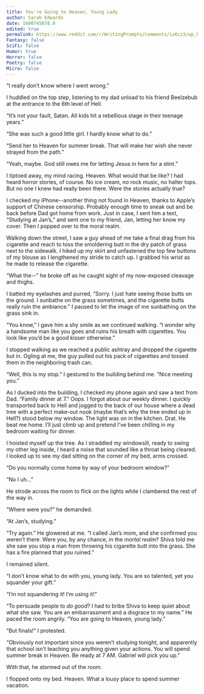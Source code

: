 ```yaml
---
title: You're Going to Heaven, Young Lady
author: Sarah Edwards
date: 1600745878.0
edited: true
permalink: https://www.reddit.com/r/WritingPrompts/comments/ix6cz3/wp_being_the_devils_offspring_means_that_youre/
Fantasy: false
SciFi: false
Humor: true
Horror: false
Poetry: false
Micro: false
---
```

“I really don’t know where I went wrong.”

I huddled on the top step, listening to my dad unload to his friend Beelzebub at the entrance to the 6th level of Hell.

“It’s not your fault, Satan. All kids hit a rebellious stage in their teenage years.”

“She was such a good little girl. I hardly know what to do.”

“Send her to Heaven for summer break. That will make her wish she never strayed from the path.”

“Yeah, maybe. God still owes me for letting Jesus in here for a stint.”

I tiptoed away, my mind racing. Heaven. What would that be like? I had heard horror stories, of course. No ice cream, no rock music, no halter tops. But no one I knew had really been there. Were the stories actually true?

I checked my iPhone--another thing not found in Heaven, thanks to Apple’s support of Chinese censorship. Probably enough time to sneak out and be back before Dad got home from work. Just in case, I sent him a text, “Studying at Jan’s,” and sent one to my friend, Jan, letting her know my cover. Then I popped over to the moral realm.

Walking down the street, I saw a guy ahead of me take a final drag from his cigarette and reach to toss the smoldering butt in the dry patch of grass next to the sidewalk. I hiked up my skirt and unfastened the top few buttons of my blouse as I lengthened my stride to catch up. I grabbed his wrist as he made to release the cigarette.

“What the--” he broke off as he caught sight of my now-exposed cleavage and thighs.

I batted my eyelashes and purred, “Sorry. I just hate seeing those butts on the ground. I sunbathe on the grass sometimes, and the cigarette butts really ruin the ambiance.” I paused to let the image of me sunbathing on the grass sink in.

“You know,” I gave him a shy smile as we continued walking. “I wonder why a handsome man like you goes and ruins his breath with cigarettes. You look like you’d be a good kisser otherwise.”

I stopped walking as we reached a public ashtray and dropped the cigarette but in. Ogling at me, the guy pulled out his pack of cigarettes and tossed them in the neighboring trash can.

“Well, this is my stop.” I gestured to the building behind me. “Nice meeting you.”

As I ducked into the building, I checked my phone again and saw a text from Dad. “Family dinner at 7.” Oops. I forgot about our weekly dinner. I quickly transported back to Hell and jogged to the back of our house where a dead tree with a perfect make-out nook (maybe that’s why the tree ended up in Hell?) stood below my window. The light was on in the kitchen. Drat. He beat me home. I’ll just climb up and pretend I’ve been chilling in my bedroom waiting for dinner.

I hoisted myself up the tree. As I straddled my windowsill, ready to swing my other leg inside, I heard a noise that sounded like a throat being cleared. I looked up to see my dad sitting on the corner of my bed, arms crossed.

“Do you normally come home by way of your bedroom window?”

“No I uh…”

He strode across the room to flick on the lights while I clambered the rest of the way in.

“Where were you?” he demanded.

“At Jan’s, studying.”

“Try again.” He glowered at me. “I called Jan’s mom, and she confirmed you weren’t there. Were you, by any chance, in the *mortal realm*? Shiva told me she saw you stop a man from throwing his cigarette butt into the grass. She has a fire planned that you ruined.”

I remained silent.

“I don’t know what to do with you, young lady. You are so talented, yet you squander your gift.”

“I’m not squandering it! I’m using it!”

“To persuade people to *do good*? I had to bribe Shiva to keep quiet about what she saw. You are an embarrassment and a disgrace to my name.” He paced the room angrily. “You are going to Heaven, young lady.”

“But finals!” I protested.

“Obviously not important since you weren’t studying tonight, and apparently that school isn’t teaching you anything given your actions. You will spend summer break in Heaven. Be ready at 7 AM. Gabriel will pick you up.”

With that, he stormed out of the room.

I flopped onto my bed. Heaven. What a lousy place to spend summer vacation.
